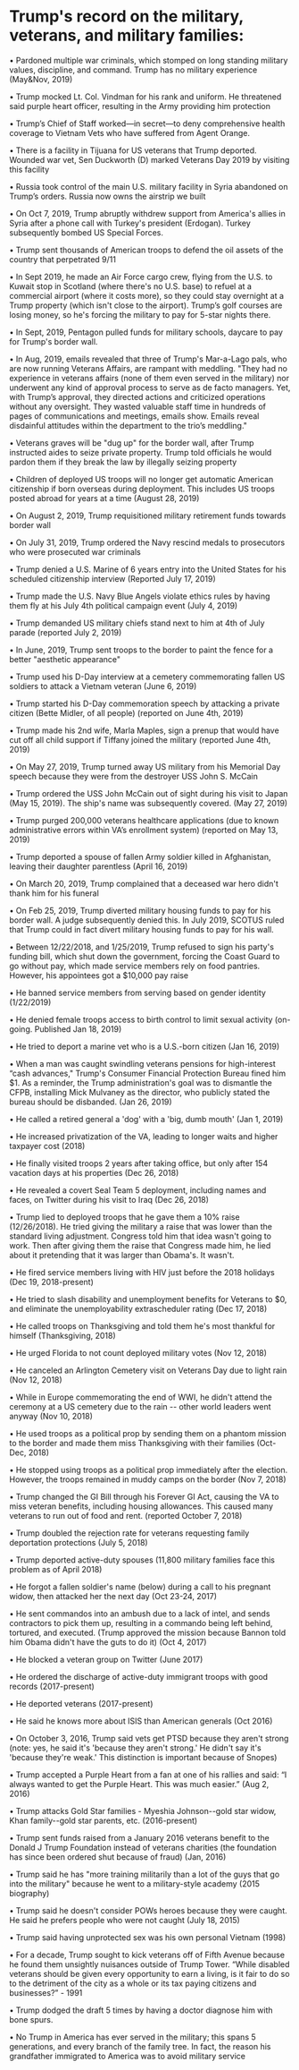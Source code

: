 # Trump's record on the military, veterans, and military families:

• Pardoned multiple war criminals, which stomped on long standing military values, discipline, and command. Trump has no military experience (May&Nov, 2019)

• Trump mocked Lt. Col. Vindman for his rank and uniform. He threatened said purple heart officer, resulting in the Army providing him protection

• Trump’s Chief of Staff worked—in secret—to deny comprehensive health coverage to Vietnam Vets who have suffered from Agent Orange.

• There is a facility in Tijuana for US veterans that Trump deported. Wounded war vet, Sen Duckworth (D) marked Veterans Day 2019 by visiting this facility

• Russia took control of the main U.S. military facility in Syria abandoned on Trump’s orders. Russia now owns the airstrip we built

• On Oct 7, 2019, Trump abruptly withdrew support from America's allies in Syria after a phone call with Turkey's president (Erdogan). Turkey subsequently bombed US Special Forces.

• Trump sent thousands of American troops to defend the oil assets of the country that perpetrated 9/11

• In Sept 2019, he made an Air Force cargo crew, flying from the U.S. to Kuwait stop in Scotland (where there's no U.S. base) to refuel at a commercial airport (where it costs more), so they could stay overnight at a Trump property (which isn't close to the airport). Trump’s golf courses are losing money, so he's forcing the military to pay for 5-star nights there.

• In Sept, 2019, Pentagon pulled funds for military schools, daycare to pay for Trump's border wall.

• In Aug, 2019, emails revealed that three of Trump's Mar-a-Lago pals, who are now running Veterans Affairs, are rampant with meddling. "They had no experience in veterans affairs (none of them even served in the military) nor underwent any kind of approval process to serve as de facto managers. Yet, with Trump’s approval, they directed actions and criticized operations without any oversight. They wasted valuable staff time in hundreds of pages of communications and meetings, emails show. Emails reveal disdainful attitudes within the department to the trio’s meddling."

• Veterans graves will be "dug up" for the border wall, after Trump instructed aides to seize private property. Trump told officials he would pardon them if they break the law by illegally seizing property

• Children of deployed US troops will no longer get automatic American citizenship if born overseas during deployment. This includes US troops posted abroad for years at a time (August 28, 2019)

• On August 2, 2019, Trump requisitioned military retirement funds towards border wall

• On July 31, 2019, Trump ordered the Navy rescind medals to prosecutors who were prosecuted war criminals

• Trump denied a U.S. Marine of 6 years entry into the United States for his scheduled citizenship interview (Reported July 17, 2019)

• Trump made the U.S. Navy Blue Angels violate ethics rules by having them fly at his July 4th political campaign event (July 4, 2019)

• Trump demanded US military chiefs stand next to him at 4th of July parade (reported July 2, 2019)

• In June, 2019, Trump sent troops to the border to paint the fence for a better "aesthetic appearance"

• Trump used his D-Day interview at a cemetery commemorating fallen US soldiers to attack a Vietnam veteran (June 6, 2019)

• Trump started his D-Day commemoration speech by attacking a private citizen (Bette Midler, of all people) (reported on June 4th, 2019)

• Trump made his 2nd wife, Marla Maples, sign a prenup that would have cut off all child support if Tiffany joined the military (reported June 4th, 2019)

• On May 27, 2019, Trump turned away US military from his Memorial Day speech because they were from the destroyer USS John S. McCain

• Trump ordered the USS John McCain out of sight during his visit to Japan (May 15, 2019). The ship's name was subsequently covered. (May 27, 2019)

• Trump purged 200,000 veterans healthcare applications (due to known administrative errors within VA’s enrollment system) (reported on May 13, 2019)

• Trump deported a spouse of fallen Army soldier killed in Afghanistan, leaving their daughter parentless (April 16, 2019)

• On March 20, 2019, Trump complained that a deceased war hero didn't thank him for his funeral

• On Feb 25, 2019, Trump diverted military housing funds to pay for his border wall. A judge subsequently denied this. In July 2019, SCOTUS ruled that Trump could in fact divert military housing funds to pay for his wall.

• Between 12/22/2018, and 1/25/2019, Trump refused to sign his party's funding bill, which shut down the government, forcing the Coast Guard to go without pay, which made service members rely on food pantries. However, his appointees got a $10,000 pay raise

• He banned service members from serving based on gender identity (1/22/2019)

• He denied female troops access to birth control to limit sexual activity (on-going. Published Jan 18, 2019)

• He tried to deport a marine vet who is a U.S.-born citizen (Jan 16, 2019)

• When a man was caught swindling veterans pensions for high-interest “cash advances," Trump's Consumer Financial Protection Bureau fined him $1. As a reminder, the Trump administration's goal was to dismantle the CFPB, installing Mick Mulvaney as the director, who publicly stated the bureau should be disbanded. (Jan 26, 2019)

• He called a retired general a 'dog' with a 'big, dumb mouth' (Jan 1, 2019)

• He increased privatization of the VA, leading to longer waits and higher taxpayer cost (2018)

• He finally visited troops 2 years after taking office, but only after 154 vacation days at his properties (Dec 26, 2018)

• He revealed a covert Seal Team 5 deployment, including names and faces, on Twitter during his visit to Iraq (Dec 26, 2018)

• Trump lied to deployed troops that he gave them a 10% raise (12/26/2018). He tried giving the military a raise that was lower than the standard living adjustment. Congress told him that idea wasn't going to work. Then after giving them the raise that Congress made him, he lied about it pretending that it was larger than Obama's. It wasn't.

• He fired service members living with HIV just before the 2018 holidays (Dec 19, 2018-present)

• He tried to slash disability and unemployment benefits for Veterans to $0, and eliminate the unemployability extrascheduler rating (Dec 17, 2018)

• He called troops on Thanksgiving and told them he's most thankful for himself (Thanksgiving, 2018)

• He urged Florida to not count deployed military votes (Nov 12, 2018)

• He canceled an Arlington Cemetery visit on Veterans Day due to light rain (Nov 12, 2018)

• While in Europe commemorating the end of WWI, he didn't attend the ceremony at a US cemetery due to the rain -- other world leaders went anyway (Nov 10, 2018)

• He used troops as a political prop by sending them on a phantom mission to the border and made them miss Thanksgiving with their families (Oct-Dec, 2018)

• He stopped using troops as a political prop immediately after the election. However, the troops remained in muddy camps on the border (Nov 7, 2018)

• Trump changed the GI Bill through his Forever GI Act, causing the VA to miss veteran benefits, including housing allowances. This caused many veterans to run out of food and rent. (reported October 7, 2018)

• Trump doubled the rejection rate for veterans requesting family deportation protections (July 5, 2018)

• Trump deported active-duty spouses (11,800 military families face this problem as of April 2018)

• He forgot a fallen soldier's name (below) during a call to his pregnant widow, then attacked her the next day (Oct 23-24, 2017)

• He sent commandos into an ambush due to a lack of intel, and sends contractors to pick them up, resulting in a commando being left behind, tortured, and executed. (Trump approved the mission because Bannon told him Obama didn't have the guts to do it) (Oct 4, 2017)

• He blocked a veteran group on Twitter (June 2017)

• He ordered the discharge of active-duty immigrant troops with good records (2017-present)

• He deported veterans (2017-present)

• He said he knows more about ISIS than American generals (Oct 2016)

• On October 3, 2016, Trump said vets get PTSD because they aren't strong (note: yes, he said it's 'because they aren't strong.' He didn't say it's 'because they're weak.' This distinction is important because of Snopes)

• Trump accepted a Purple Heart from a fan at one of his rallies and said: “I always wanted to get the Purple Heart. This was much easier.” (Aug 2, 2016)

• Trump attacks Gold Star families - Myeshia Johnson--gold star widow, Khan family--gold star parents, etc. (2016-present)

• Trump sent funds raised from a January 2016 veterans benefit to the Donald J Trump Foundation instead of veterans charities (the foundation has since been ordered shut because of fraud) (Jan, 2016)

• Trump said he has "more training militarily than a lot of the guys that go into the military" because he went to a military-style academy (2015 biography)

• Trump said he doesn't consider POWs heroes because they were caught. He said he prefers people who were not caught (July 18, 2015)

• Trump said having unprotected sex was his own personal Vietnam (1998)

• For a decade, Trump sought to kick veterans off of Fifth Avenue because he found them unsightly nuisances outside of Trump Tower. “While disabled veterans should be given every opportunity to earn a living, is it fair to do so to the detriment of the city as a whole or its tax paying citizens and businesses?” - 1991

• Trump dodged the draft 5 times by having a doctor diagnose him with bone spurs.

• No Trump in America has ever served in the military; this spans 5 generations, and every branch of the family tree. In fact, the reason his grandfather immigrated to America was to avoid military service
